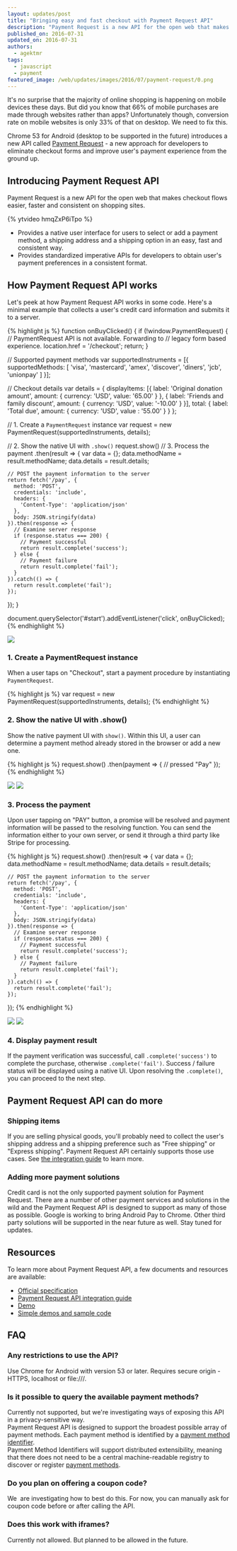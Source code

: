 ```yaml
---
layout: updates/post
title: "Bringing easy and fast checkout with Payment Request API"
description: "Payment Request is a new API for the open web that makes checkout flows easier, faster and consistent."
published_on: 2016-07-31
updated_on: 2016-07-31
authors:
  - agektmr
tags:
  - javascript
  - payment
featured_image: /web/updates/images/2016/07/payment-request/0.png
---
```


It's no surprise that the majority of online shopping is happening on mobile devices these days. But did you know that 66% of mobile purchases are made through websites rather than apps?  Unfortunately though, conversion rate on mobile websites is only 33% of that on desktop. We need to fix this.

Chrome 53 for Android (desktop to be supported in the future) introduces a new API called [Payment Request](https://www.w3.org/TR/payment-request/) - a new approach for developers to eliminate checkout forms and improve user's payment experience from the ground up.

## Introducing Payment Request API
Payment Request is a new API for the open web that makes checkout flows easier, faster and consistent on shopping sites.

{% ytvideo hmqZxP6iTpo %}

* Provides a native user interface for users to select or add a payment method, a shipping address and a shipping option in an easy, fast and consistent way.
* Provides standardized imperative APIs for developers to obtain user's payment preferences in a consistent format.


## How Payment Request API works
Let's peek at how Payment Request API works in some code. Here's a minimal example that collects a user's credit card information and submits it to a server.

{% highlight js %}
function onBuyClicked() {
  if (!window.PaymentRequest) {
    // PaymentRequest API is not available. Forwarding to
    // legacy form based experience.
    location.href = '/checkout';
    return;
  }

  // Supported payment methods
  var supportedInstruments = [{
    supportedMethods: [
      'visa', 'mastercard', 'amex', 'discover',
      'diners', 'jcb', 'unionpay'
    ]
  }];

  // Checkout details
  var details = {
    displayItems: [{
      label: 'Original donation amount',
      amount: { currency: 'USD', value: '65.00' }
    }, {
      label: 'Friends and family discount',
      amount: { currency: 'USD', value: '-10.00' }
    }],
    total: {
      label: 'Total due',
      amount: { currency: 'USD', value : '55.00' }
    }
  };

  // 1. Create a `PaymentRequest` instance
  var request = new PaymentRequest(supportedInstruments, details);

  // 2. Show the native UI with `.show()`
  request.show()
  // 3. Process the payment
  .then(result => {
    var data = {};
    data.methodName = result.methodName;
    data.details    = result.details;

    // POST the payment information to the server
    return fetch('/pay', {
      method: 'POST',
      credentials: 'include',
      headers: {
        'Content-Type': 'application/json'
      },
      body: JSON.stringify(data)
    }).then(response => {
      // Examine server response
      if (response.status === 200) {
        // Payment successful
        return result.complete('success');
      } else {
        // Payment failure
        return result.complete('fail');
      }
    }).catch(() => {
      return result.complete('fail');
    });
  });
}

document.querySelector('#start').addEventListener('click', onBuyClicked);
{% endhighlight %}

![](/web/updates/images/2016/07/payment-request/1.png)

### 1. Create a PaymentRequest instance
When a  user taps on "Checkout", start a payment procedure by instantiating `PaymentRequest`.

{% highlight js %}
var request = new PaymentRequest(supportedInstruments, details);
{% endhighlight %}

### 2. Show the native UI with .show()
Show the native payment UI with `show()`. Within this UI, a user can determine a payment method already stored in the browser or add a new one.

{% highlight js %}
  request.show()
  .then(payment => {
    // pressed "Pay"
  });
{% endhighlight %}

 <img src="/web/updates/images/2016/07/payment-request/2.png" style="max-width:340px">
 <img src="/web/updates/images/2016/07/payment-request/3.png" style="max-width:340px">

### 3. Process the payment
Upon user tapping on "PAY" button, a promise will be resolved and payment information will be passed to the resolving function. You can send the information either to your own server, or send it through a third party like Stripe for processing.

{% highlight js %}
  request.show()
  .then(result => {
    var data = {};
    data.methodName = result.methodName;
    data.details    = result.details;

    // POST the payment information to the server
    return fetch('/pay', {
      method: 'POST',
      credentials: 'include',
      headers: {
        'Content-Type': 'application/json'
      },
      body: JSON.stringify(data)
    }).then(response => {
      // Examine server response
      if (response.status === 200) {
        // Payment successful
        return result.complete('success');
      } else {
        // Payment failure
        return result.complete('fail');
      }
    }).catch(() => {
      return result.complete('fail');
    });
  });
{% endhighlight %}

 <img src="/web/updates/images/2016/07/payment-request/4.png" style="max-width:340px">
 <img src="/web/updates/images/2016/07/payment-request/5.png" style="max-width:340px">

### 4. Display payment result
If the payment verification was successful, call `.complete('success')` to complete the purchase, otherwise `.complete('fail')`. Success / failure status will be displayed using a native UI. Upon resolving the `.complete()`, you can proceed to the next step.

## Payment Request API can do more

### Shipping items
If you are selling physical goods, you'll probably need to collect the user's shipping address and a shipping preference such as "Free shipping" or "Express shipping". Payment Request API certainly supports those use cases. See [the integration guide](https://developers.google.com/web/fundamentals/primers/payment-request/) to learn more.

### Adding more payment solutions
Credit card is not the only supported payment solution for Payment Request. There are a number of other payment services and solutions in the wild and the Payment Request API is designed to support as many of those as possible. Google is working to bring Android Pay to Chrome. Other third party solutions will be supported in the near future as well. Stay tuned for updates.

## Resources
To learn more about Payment Request API, a few documents and resources are available:

* [Official specification](https://www.w3.org/TR/payment-request/)
* [Payment Request API integration guide](https://developers.google.com/web/fundamentals/primers/payment-request/)
* [Demo](https://emerald-eon.appspot.com/)
* [Simple demos and sample code](https://googlechrome.github.io/samples/paymentrequest/)

## FAQ

### Any restrictions to use the API?
Use Chrome for Android with version 53 or later. Requires secure origin - HTTPS, localhost or file:///.

### Is it possible to query the available payment methods?
Currently not supported, but we're investigating ways of exposing this API in a privacy-sensitive way.  
Payment Request API is designed to support the broadest possible array of payment methods. Each payment method is identified by a [payment method identifier](https://w3c.github.io/browser-payment-api/specs/architecture.html#dfn-payment-method-identifier).  
Payment Method Identifiers will support distributed extensibility, meaning that there does not need to be a central machine-readable registry to discover or register [payment methods](https://w3c.github.io/browser-payment-api/specs/architecture.html#dfn-payment-method).

### Do you plan on offering a coupon code?
We  are investigating how to best do this. For now, you can manually ask for coupon code before or after calling the API.

### Does this work with iframes?
Currently not allowed. But planned to be allowed in the future.
